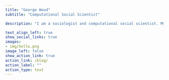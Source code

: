 ```yaml
---
title: "George Wood"
subtitle: "Computational Social Scientist"

description: "I am a sociologist and computational social scientist. My research focuses on social inequality and discrimination, with an emphasis on policing, gun violence, and the impacts of the criminal legal system. I am interested in applications of causal inference and machine learning in the social sciences. <br><br>I am a Lecturer (Assistant Professor) in Social Statistics at the University of Manchester. Previously, I was Moore-Sloan Faculty Fellow in the [Center for Data Science](https://cds.nyu.edu) at New York University and a postdoc at Yale and Northwestern under the supervision of [Andrew Papachristos](http://www.papachristos.org). I completed my PhD at the [University of Oxford](https://www.nuffield.ox.ac.uk/)."

text_align_left: true
show_social_links: true
images: 
- img/hello.png
image_left: false
show_action_link: true
action_link: /blog/
action_label: ""
action_type: text
---
```

